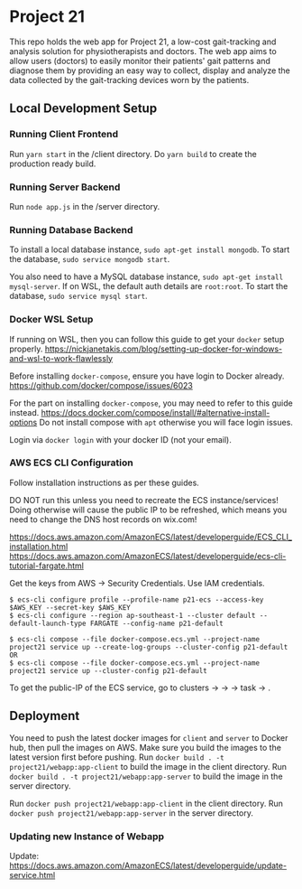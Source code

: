 # Project 21

This repo holds the web app for Project 21, a low-cost gait-tracking and analysis solution for physiotherapists and doctors.
The web app aims to allow users (doctors) to easily monitor their patients' gait patterns and diagnose them by providing an easy way to
collect, display and analyze the data collected by the gait-tracking devices worn by the patients.

## Local Development Setup

### Running Client Frontend

Run `yarn start` in the /client directory.
Do `yarn build` to create the production ready build.

### Running Server Backend

Run `node app.js` in the /server directory.

### Running Database Backend

To install a local database instance, `sudo apt-get install mongodb`.
To start the database, `sudo service mongodb start`.

You also need to have a MySQL database instance, `sudo apt-get install mysql-server`.
If on WSL, the default auth details are `root:root`.
To start the database, `sudo service mysql start`.

### Docker WSL Setup

If running on WSL, then you can follow this guide to get your `docker` setup properly.
https://nickjanetakis.com/blog/setting-up-docker-for-windows-and-wsl-to-work-flawlessly

Before installing `docker-compose`, ensure you have login to Docker already.
https://github.com/docker/compose/issues/6023

For the part on installing `docker-compose`, you may need to refer to this guide instead.
https://docs.docker.com/compose/install/#alternative-install-options
Do not install compose with `apt` otherwise you will face login issues.

Login via `docker login` with your docker ID (not your email).

### AWS ECS CLI Configuration 
Follow installation instructions as per these guides.

DO NOT run this unless you need to recreate the ECS instance/services! Doing otherwise will cause the public IP to be refreshed, which means you need to change the DNS host records on wix.com! 

https://docs.aws.amazon.com/AmazonECS/latest/developerguide/ECS_CLI_installation.html
https://docs.aws.amazon.com/AmazonECS/latest/developerguide/ecs-cli-tutorial-fargate.html

Get the keys from AWS -> Security Credentials. Use IAM credentials.
```
$ ecs-cli configure profile --profile-name p21-ecs --access-key $AWS_KEY --secret-key $AWS_KEY
$ ecs-cli configure --region ap-southeast-1 --cluster default --default-launch-type FARGATE --config-name p21-default
```

```
$ ecs-cli compose --file docker-compose.ecs.yml --project-name project21 service up --create-log-groups --cluster-config p21-default
OR
$ ecs-cli compose --file docker-compose.ecs.yml --project-name project21 service up --cluster-config p21-default
```

To get the public-IP of the ECS service, go to clusters -> <cluster> -> <service> -> task -> <running task>.

## Deployment

You need to push the latest docker images for `client` and `server` to Docker hub, then pull the images on AWS.
Make sure you build the images to the latest version first before pushing.
Run `docker build . -t project21/webapp:app-client` to build the image in the client directory.
Run `docker build . -t project21/webapp:app-server` to build the image in the server directory.

Run `docker push project21/webapp:app-client` in the client directory.
Run `docker push project21/webapp:app-server` in the server directory.


### Updating new Instance of Webapp

Update: https://docs.aws.amazon.com/AmazonECS/latest/developerguide/update-service.html
